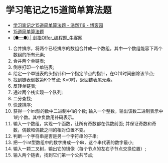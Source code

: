 # 学习笔记之15道简单算法题

* [学习笔记之15道简单算法题 - 浩然119 - 博客园](http://www.cnblogs.com/pegasus923/p/5574944.html)
* [15道简单算法题](http://www.cnblogs.com/hlxs/archive/2014/06/06/3772333.html)
* [(●—●) | 剑指Offer_编程题_牛客网](http://www.nowcoder.com/ta/coding-interviews?page=1)

1. 合并排序，将两个已经排序的数组合并成一个数组，其中一个数组能容下两个数组的所有元素;
2. 合并两个单链表;
3. 倒序打印一个单链表;
4. 给定一个单链表的头指针和一个指定节点的指针，在O(1)时间删除该节点;
5. 找到链表倒数第K个节点; K=0时，返回链表尾元素。
6. 反转单链表;
7. 通过两个栈实现一个队列;
8. 二分查找;
9. 快速排序;
10. 获得一个int型的数中二进制中1的个数; 输入一个整数，输出该数二进制表示中1的个数。其中负数用补码表示。
11. 输入一个数组，实现一个函数，让所有奇数都在偶数前面; 并保证奇数和奇数，偶数和偶数之间的相对位置不变。
12. 判断一个字符串是否是另一个字符串的子串;
13. 把一个int型数组中的数字拼成一个串，这个串代表的数字最小;
14. 输入一颗二叉树，输出它的镜像（每个节点的左右子节点交换位置）;
15. 输入两个链表，找到它们第一个公共节点;
